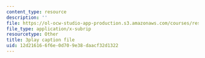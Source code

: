```yaml
---
content_type: resource
description: ''
file: https://ol-ocw-studio-app-production.s3.amazonaws.com/courses/res-2-006-girls-who-build-cameras-summer-2016/12d216166f6e0d709e38daacf32d1322_KhY97qoDPMg.srt
file_type: application/x-subrip
resourcetype: Other
title: 3play caption file
uid: 12d21616-6f6e-0d70-9e38-daacf32d1322
---
```

